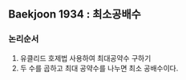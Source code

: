 ## Baekjoon 1934 : 최소공배수

### 논리순서

 1. 유클리드 호제법 사용하여 최대공약수 구하기
 2. 두 수를 곱하고 최대 공약수를 나누면 최소 공배수이다.
 
